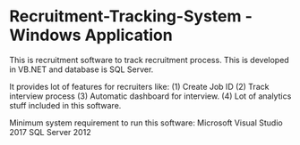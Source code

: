 # Recruitment-Tracking-System - Windows Application
This is recruitment software to track recruitment process. This is developed in VB.NET and database is SQL Server.

It provides lot of features for recruiters like:
(1) Create Job ID
(2) Track interview process
(3) Automatic dashboard for interview.
(4) Lot of analytics stuff included in this software.

Minimum system requirement to run this software:
Microsoft Visual Studio 2017
SQL Server 2012
